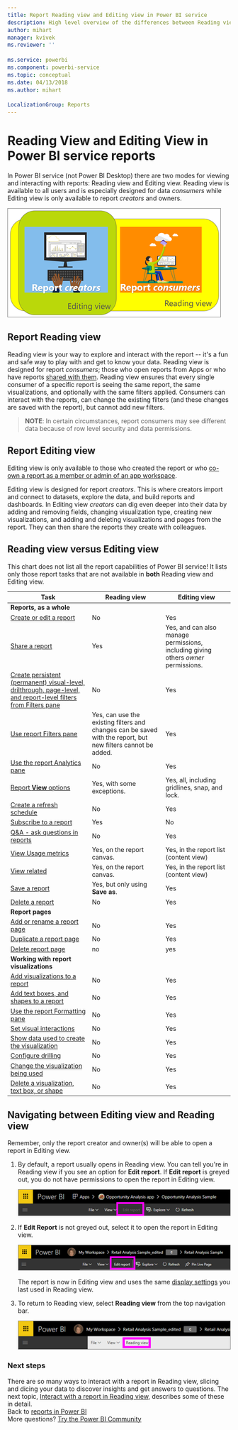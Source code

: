 ```yaml
---
title: Report Reading view and Editing view in Power BI service
description: High level overview of the differences between Reading view and Editing view for Power BI service reports
author: mihart
manager: kvivek
ms.reviewer: ''

ms.service: powerbi
ms.component: powerbi-service
ms.topic: conceptual
ms.date: 04/13/2018
ms.author: mihart

LocalizationGroup: Reports
---
```

# Reading View and Editing View in Power BI service reports
In Power BI service (not Power BI Desktop) there are two modes for viewing and interacting with reports: Reading view and Editing view. Reading view is available to all users and is especially designed for data *consumers* while Editing view is only available to report *creators* and owners.

![artwork of report creators and report consumers](./media/end-user-reading-view/power-bi-creators-consumers.png)

## Report Reading view

 Reading view is your way to explore and interact with the report -- it's a fun and safe way to play with and get to know your data. Reading view is designed for report *consumers*; those who open reports from Apps or who have reports [shared with them](../service-share-dashboards.md). Reading view ensures that every single consumer of a specific report is seeing the same report, the same visualizations, and optionally with the same filters applied.  Consumers can interact with the reports, can change the existing filters (and these changes are saved with the report), but cannot add new filters.

>**NOTE**: In certain circumstances, report consumers may see different data because of row level security and data permissions.

## Report Editing view

Editing view is only available to those who created the report or who [co-own a report as a member or admin of an app workspace](end-user-create-apps.md).

Editing view is designed for report *creators*. This is where creators import and connect to datasets, explore the data, and build reports and dashboards. In Editing view *creators* can dig even deeper into their data by adding and removing fields, changing visualization type, creating new visualizations, and adding and deleting visualizations and pages from the report. They can then share the reports they create with colleagues.

## Reading view versus Editing view
This chart does not list all the report capabilities of Power BI service! It lists only those report tasks that are not available in **both** Reading view and Editing view.


|Task  | Reading view  | Editing view |
|-------------------------|-------|-------|
|**Reports, as a whole**  |
| [Create or edit a report](../service-report-create-new.md) | No  | Yes |
| [Share a report](../service-share-reports.md)| Yes | Yes, and can also manage permissions, including giving others *owner* permissions. |
| [Create persistent (permanent) visual-level, drilthrough, page-level, and report-level filters from Filters pane](../power-bi-report-add-filter.md) | No  | Yes |
| [Use report Filters pane](end-user-report-filter.md) | Yes, can use the existing filters and changes can be saved with the report, but new filters cannot be added. | Yes |
| [Use the report Analytics pane](../service-analytics-pane.md) | No | Yes |
| [Report **View** options](../power-bi-report-display-settings.md) | Yes, with some exceptions. | Yes, all, including gridlines, snap, and lock. |
| [Create a refresh schedule](../refresh-data.md) | No  | Yes |
| [Subscribe to a report](end-user-subscribe.md) | Yes | No |
| [Q&A - ask questions in reports](end-user-q-and-a.md) | No  | Yes |
| [View Usage metrics ](../service-usage-metrics.md) | Yes, on the report canvas. | Yes, in the report list (content view) |
| [View related](end-user-related.md) | Yes, on the report canvas. | Yes, in the report list (content view) |
| [Save a report](../service-report-save.md) | Yes, but only using **Save as**. | Yes |
| [Delete a report](end-user-delete.md) | No  | Yes |
|**Report pages** |
| [Add or rename a report page](../power-bi-report-add-page.md)  | No  | Yes  |
| [Duplicate a report page](../power-bi-report-copy-paste-page.md) | No  | Yes |
| [Delete report page](end-user-delete.md) | no | yes |
|**Working with report visualizations**|
| [Add visualizations to a report](../visuals/power-bi-report-add-visualizations-i.md) | No  | Yes |
| [Add text boxes, and shapes to a report](../power-bi-reports-add-text-and-shapes.md) | No  | Yes |
| [Use the report Formatting pane](../service-the-report-editor-take-a-tour.md) | No | Yes |
| [Set visual interactions](end-user-interactions.md) | No  | Yes |
| [Show data used to create the visualization](end-user-show-data.md) | No  | Yes |
| [Configure drilling](end-user-drill.md) | No  | Yes |
| [Change the visualization being used](../visuals/power-bi-report-change-visualization-type.md) | No | Yes|
| [Delete a visualization, text box, or shape](end-user-delete.md)| No | Yes |


## Navigating between Editing view and Reading view
Remember, only the report creator and owner(s) will be able to open a report in Editing view.

1. By default, a report usually opens in Reading view. You can tell you're in Reading view if you see an option for **Edit report**. If **Edit report** is greyed out, you do not have permissions to open the report in Editing view.

   ![Edit report greyed out](./media/end-user-reading-view/power-bi-edit-report-grey.png)

2. If **Edit Report** is not greyed out, select it to open the report in Editing view.

   ![Edit report option](./media/end-user-reading-view/power-bi-edit-report.png)

   The report is now in Editing view and uses the same [display settings](../power-bi-report-display-settings.md) you last used in Reading view.

2. To return to Reading view, select **Reading view** from the top navigation bar.

    ![Reading view option](./media/end-user-reading-view/power-bi-reading-view.png)



### Next steps
There are so many ways to interact with a report in Reading view, slicing and dicing your data to discover insights and get answers to questions.  The next topic, [Interact with a report in Reading view](../service-interact-with-a-report-in-editing-view.md), describes some of these in detail.    
Back to [reports in Power BI](end-user-reports.md)    
More questions? [Try the Power BI Community](http://community.powerbi.com/)
